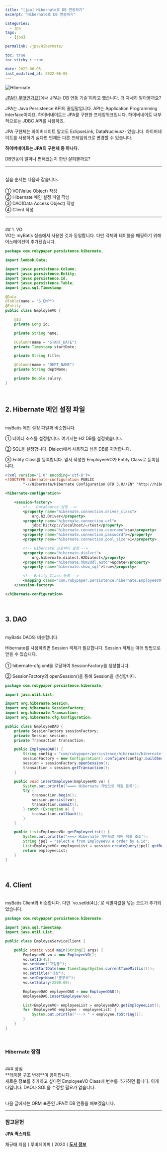 ```yaml
---
title: "[jpa] Hibernate로 DB 연동하기"
excerpt: "Hibernate로 DB 연동하기"

categories:
  - jpa
tags:
  - [jpa]

permalink: /jpa/Hibernate/

toc: true
toc_sticky : true

date: 2022-06-05
last_modified_at: 2022-06-05
---
```


![Hibernate](/assets/images/posts_img/hibernate.png)

[JPA란 무엇인가요?](https://parkirae.github.io/jpa/WhatIsAJPA/)에서 JPA는 DB 연동 기술'이라고 했습니다. 더 자세히 알아볼까요?<br />


JPA는 Java Persistence API의 줄임말입니다. API는 Application Programming Interface이지요. 하이버네이트는 JPA를 구현한 프레임워크입니다. 하이버네이트 내부적으로는 JDBC API를 사용하죠.<br />

JPA 구현체는 하이버네이트 말고도 EclipseLink, DataNucleus가 있습니다. 하이버네이트를 사용하기 싫다면 언제든 다른 프레임워크로 변경할 수 있습니다.<br />

**하이버네이트는 JPA의 구현체 중 하나다.**<br />

DB연동이 얼마나 편해졌는지 한번 살펴볼까요?<br />


---
<br />
실습 순서는 다음과 같습니다.<br />
<br />
① VO(Value Object) 작성<br />
② Hibernate 메인 설정 파일 작성<br />
③ DAO(Data Access Object) 작성<br />
④ Client 작성<br />

---
<br />
## 1. VO
<br />
VO는 myBatis 실습에서 사용한 것과 동일합니다. 다만 객체와 테이블을 매핑하기 위해 어노테이션이 추가됐습니다.<br />


```java
package com.rubypaper.persistence.hibernate;

import lombok.Data;

import javax.persistence.Column;
import javax.persistence.Entity;
import javax.persistence.Id;
import javax.persistence.Table;
import java.sql.Timestamp;

@Data
@Table(name = "S_EMP")
@Entity
public class EmployeeVO {

    @Id
    private Long id;

    private String name;

    @Column(name = "START_DATE")
    private Timestamp startDate;

    private String title;

    @Column(name = "DEPT_NAME")
    private String deptName;

    private Double salary;
}

```

<br />

## 2. Hibernate 메인 설정 파일
<br />
myBatis 메인 설정 파일과 비슷합니다.<br />

① 데이터 소스를 설정합니다. 여기서는 H2 DB를 설정했습니다.<br />

② SQL을 설정합니다. Dialect에서 사용하고 싶은 DB를 지정합니다.<br />

③ Entity Class를 등록합니다. 앞서 작성한 EmployeeVO가 Entity Class로 등록됩니다.<br />


```xml
<?xml version='1.0' encoding='utf-8'?>
<!DOCTYPE hibernate-configuration PUBLIC
        "-//Hibernate/Hibernate Configuration DTD 3.0//EN" "http://hibernate.sourceforge.net/hibernate-configuration-3.0.dtd">

<hibernate-configuration>

    <session-factory>
        <!--  DataSource 설정 -->
        <property name="hibernate.connection.driver_class">
            org.h2.Driver</property>
        <property name="hibernate.connection.url">
            jdbc:h2:tcp://localhost/~/test</property>
        <property name="hibernate.connection.username">sa</property>
        <property name="hibernate.connection.password"></property>
        <property name="hibernate.connection.pool_size">1</property>

        <!-- Hibernate 프로퍼티 설정 -->
        <property name="hibernate.dialect">
            org.hibernate.dialect.H2Dialect</property>
        <property name="hibernate.hbm2ddl.auto">update</property>
        <property name="hibernate.show_sql">true</property>

        <!-- Entity Class 등록 -->
        <mapping class="com.rubypaper.persistence.hibernate.EmployeeVO" />
    </session-factory>

</hibernate-configuration>
```
<br />

## 3. DAO
<br />
myBatis DAO와 비슷합니다.<br />

Hibernate를 사용하려면 Session 객체가 필요합니다. Session 객체는 아래 방법으로 얻을 수 있습니다.<br />
<br />
① hibernate-cfg.xml을 로딩하여 SessionFactory를 생성합니다.<br />

② SessionFactory의 openSession()을 통해 Session을 생성합니다.<br />


```java
package com.rubypaper.persistence.hibernate;

import java.util.List;

import org.hibernate.Session;
import org.hibernate.SessionFactory;
import org.hibernate.Transaction;
import org.hibernate.cfg.Configuration;

public class EmployeeDAO {
    private SessionFactory sessionFactory;
    private Session session;
    private Transaction transaction;

    public EmployeeDAO() {
        String config = "com/rubypaper/persistence/hibernate/hibernate.cfg.xml";
        sessionFactory = new Configuration().configure(config).buildSessionFactory();
        session = sessionFactory.openSession();
        transaction = session.getTransaction();
    }

    public void insertEmployee(EmployeeVO vo) {
        System.out.println("===> Hibernate 기반으로 직원 등록");
        try {
            transaction.begin();
            session.persist(vo);
            transaction.commit();
        } catch (Exception e) {
            transaction.rollback();
        }
    }

    public List<EmployeeVO> getEmployeeList() {
        System.out.println("===> Hibernate 기반으로 직원 목록 조회");
        String jpql = "select e from EmployeeVO e order by e.id";
        List<EmployeeVO> employeeList = session.createQuery(jpql).getResultList();
        return employeeList;
    }
}
```

<br />

## 4. Client
<br />
myBatis Client와 비슷합니다. 다만 `vo.setId(4L);`로 식별자값을 넣는 코드가 추가되었습니다.<br />


```java
package com.rubypaper.persistence.hibernate;

import java.sql.Timestamp;
import java.util.List;

public class EmployeeServiceClient {

    public static void main(String[] args) {
        EmployeeVO vo = new EmployeeVO();
        vo.setId(4L);
        vo.setName("고길동");
        vo.setStartDate(new Timestamp(System.currentTimeMillis()));
        vo.setTitle("과장");
        vo.setDeptName("총무부");
        vo.setSalary(2500.00);

        EmployeeDAO employeeDAO = new EmployeeDAO();
        employeeDAO.insertEmployee(vo);

        List<EmployeeVO> employeeList = employeeDAO.getEmployeeList();
        for (EmployeeVO employee : employeeList) {
            System.out.println("---> " + employee.toString());
        }
    }
}
```

<br />

### Hibernate 장점
<br />
### 장점
<br />
**테이블 구조 변경**이 용이합니다.<br />
새로운 정보를 추가하고 싶다면 EmployeeVO Class에 변수를 추가하면 됩니다. 이게 다입니다. DAO나 SQL을 수정할 필요가 없습니다.<br />
<br />

다음 글에서는 ORM 표준인 JPA로 DB 연동을 해보겠습니다.


---

### 참고문헌

**JPA 퀵스타트**

채규태 지음ㅣ루비페이퍼ㅣ2020ㅣ[**도서 정보**](http://www.kyobobook.co.kr/product/detailViewKor.laf?ejkGb=KOR&mallGb=KOR&barcode=9791186710586&orderClick=LAG&Kc=)
